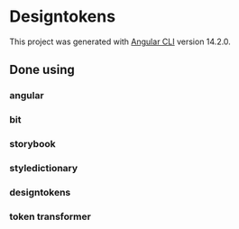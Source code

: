 # Designtokens

This project was generated with [Angular CLI](https://github.com/angular/angular-cli) version 14.2.0.

## Done using

### angular
### bit
### storybook
### styledictionary
### designtokens
### token transformer

